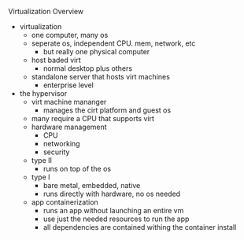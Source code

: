 Virtualization Overview

* virtualization 
	* one computer, many os 
	* seperate os, independent CPU. mem, network, etc
		* but really one physical computer
	* host baded virt
		* normal desktop plus others 
	* standalone server that hosts virt machines 
		* enterprise level
* the hypervisor
	* virt machine mananger 
		* manages the cirt platform and guest os 
	* many require a CPU that supports virt
	* hardware management 
		* CPU
		* networking 
		* security 
	* type II
		* runs on top of the os 
	* type I
		* bare metal, embedded, native 
		* runs directly with hardware, no os needed
	* app containerization 
		* runs an app without launching an entire vm
		* use just the needed resources to run the app
		* all dependencies are contained withing the container install 